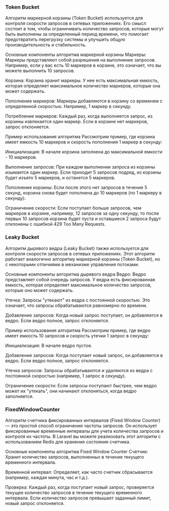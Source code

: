 ### Token Bucket

Алгоритм маркерной корзины (Token Bucket) используется для контроля скорости запросов в сетевых приложениях. Его смысл состоит в том, чтобы ограничивать количество запросов, которые могут быть выполнены за определенный период времени, что помогает предотвратить перегрузку системы и улучшить общую производительность и стабильность.

Основные компоненты алгоритма маркерной корзины
Маркеры: Маркеры представляют собой разрешения на выполнение запросов. Например, если у вас есть 10 маркеров в корзине, это означает, что вы можете выполнить 10 запросов.

Корзина: Корзина хранит маркеры. У нее есть максимальная емкость, которая определяет максимальное количество маркеров, которые она может содержать.

Пополнение маркеров: Маркеры добавляются в корзину со временем с определенной скоростью. Например, 1 маркер в секунду.

Потребление маркеров: Каждый раз, когда выполняется запрос, из корзины извлекается один маркер. Если в корзине нет маркеров, запрос отклоняется.

Пример использования алгоритма
Рассмотрим пример, где корзина имеет емкость 10 маркеров и скорость пополнения 1 маркер в секунду:

Инициализация: В начале корзина заполнена до максимальной емкости - 10 маркеров.

Выполнение запросов: При каждом выполнении запроса из корзины изымается один маркер. Если приходит 5 запросов подряд, из корзины будет изъято 5 маркеров, и останется 5 маркеров.

Пополнение корзины: Если после этого нет запросов в течение 5 секунд, корзина снова будет пополнена до 10 маркеров (по 1 маркеру в секунду).

Ограничение скорости: Если поступает больше запросов, чем маркеров в корзине, например, 12 запросов за одну секунду, то после первых 10 запросов корзина будет пуста и оставшиеся 2 запроса будут отклонены с ошибкой 429 Too Many Requests.





### Leaky Bucket

Алгоритм дырявого ведра (Leaky Bucket) также используется для контроля скорости запросов в сетевых приложениях. Этот алгоритм работает аналогично алгоритму маркерной корзины (Token Bucket), но с некоторыми отличиями в механизме управления потоками.

Основные компоненты алгоритма дырявого ведра
Ведро: Ведро представляет собой очередь запросов. У ведра есть фиксированная емкость, которая определяет максимальное количество запросов, которые оно может содержать.

Утечка: Запросы "утекают" из ведра с постоянной скоростью. Это означает, что запросы обрабатываются равномерно по времени.

Добавление запросов: Когда новый запрос поступает, он добавляется в ведро. Если ведро полное, запрос отклоняется.

Пример использования алгоритма
Рассмотрим пример, где ведро имеет емкость 10 запросов и скорость утечки 1 запрос в секунду:

Инициализация: В начале ведро пустое.

Добавление запросов: Когда поступает новый запрос, он добавляется в ведро. Если ведро полное, запрос отклоняется.

Утечка запросов: Запросы обрабатываются и удаляются из ведра с постоянной скоростью (например, 1 запрос в секунду).

Ограничение скорости: Если запросы поступают быстрее, чем ведро может их "утекать", они начинают отклоняться, когда ведро заполняется.


### FixedWindowCounter

Алгоритм счетчика фиксированных интервалов (Fixed Window Counter) — это простой способ ограничения частоты запросов. Он использует фиксированные временные интервалы для учета количества запросов и контроля их частоты. В Laravel вы можете реализовать этот алгоритм с использованием Redis для хранения состояния счетчика.

Основные компоненты алгоритма Fixed Window Counter
Счетчик: Хранит количество запросов, выполненных в течение текущего временного интервала.

Временной интервал: Определяет, как часто счетчик сбрасывается (например, каждая минута, час и т.д.).

Проверка: Каждый раз, когда поступает новый запрос, проверяется текущее количество запросов в течение текущего временного интервала. Если количество запросов превышает заданный лимит, новый запрос отклоняется.
